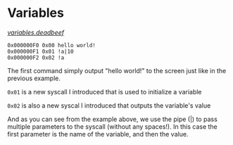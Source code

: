 # Variables

<i><a href="../programs/variables.deadbeef">variables.deadbeef</a></i>
```
0x000000F0 0x00 hello world!
0x000000F1 0x01 !a|10
0x000000F2 0x02 !a
```

The first command simply output "hello world!" to the screen just like in the previous example.

`0x01` is a new syscall I introduced that is used to initialize a variable

`0x02` is also a new syscal I introduced that outputs the variable's value

And as you can see from the example above, we use the pipe (|) to pass multiple parameters to the syscall (without any spaces!). In this case the first parameter is the name of the variable, and then the value.
